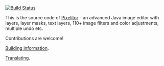 [![Build Status](https://travis-ci.com/lbalazscs/Pixelitor.svg?branch=master)](https://travis-ci.com/lbalazscs/Pixelitor)

This is the source code of [Pixelitor](https://pixelitor.sourceforge.io/) - an advanced Java image editor with layers,
layer masks, text layers, 110+ image filters and color adjustments, multiple undo etc.

Contributions are welcome!

[Building information](Developing.md).

[Translating](Translating.md).


